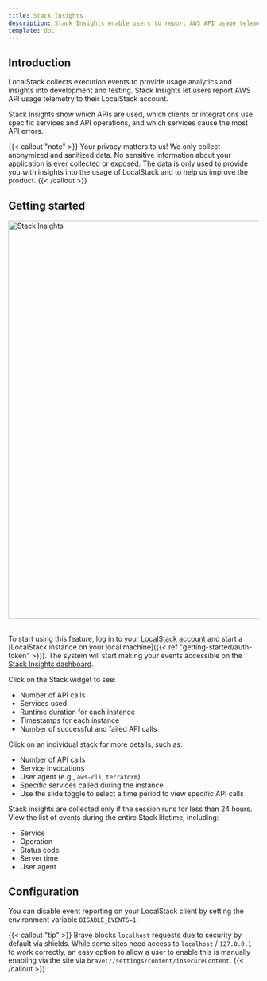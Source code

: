 ```yaml
---
title: Stack Insights
description: Stack Insights enable users to report AWS API usage telemetry of LocalStack runs to their LocalStack account.
template: doc
---
```


## Introduction

LocalStack collects execution events to provide usage analytics and insights into development and testing.
Stack Insights let users report AWS API usage telemetry to their LocalStack account.

Stack Insights show which APIs are used, which clients or integrations use specific services and API operations, and which services cause the most API errors.

{{< callout "note" >}}
Your privacy matters to us!
We only collect anonymized and sanitized data.
No sensitive information about your application is ever collected or exposed.
The data is only used to provide you with insights into the usage of LocalStack and to help us improve the product.
{{< /callout >}}

## Getting started

<img src="stack-insights-getting-started.png" width="800px" alt="Stack Insights">
<br>
<br>

To start using this feature, log in to your [LocalStack account](https://app.localstack.cloud/) and start a [LocalStack instance on your local machine]({{< ref "getting-started/auth-token" >}}).
The system will start making your events accessible on the [Stack Insights dashboard](https://app.localstack.cloud/stacks).

Click on the Stack widget to see:

- Number of API calls
- Services used
- Runtime duration for each instance
- Timestamps for each instance
- Number of successful and failed API calls

Click on an individual stack for more details, such as:
- Number of API calls
- Service invocations
- User agent (e.g., `aws-cli`, `terraform`)
- Specific services called during the instance
- Use the slide toggle to select a time period to view specific API calls

Stack insights are collected only if the session runs for less than 24 hours.
View the list of events during the entire Stack lifetime, including:

- Service
- Operation
- Status code
- Server time
- User agent

## Configuration

You can disable event reporting on your LocalStack client by setting the environment variable `DISABLE_EVENTS=1`.

{{< callout "tip" >}}
Brave blocks `localhost` requests due to security by default via shields.
While some sites need access to `localhost` / `127.0.0.1` to work correctly, an easy option to allow a user to enable this is manually enabling via the site via `brave://settings/content/insecureContent`.
{{< /callout >}}